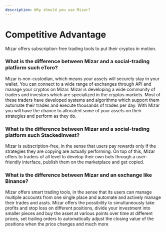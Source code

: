 ```yaml
---
description: Why should you use Mizar?
---
```


# Competitive Advantage

Mizar offers subscription-free trading tools to put their cryptos in motion. 

### What is the difference between Mizar and a social-trading platform such eToro?

Mizar is non-custodian, which means your assets will securely stay in your wallet. You can connect to a wide range of exchanges through API and manage your cryptos on Mizar. Mizar is developing a wide community of traders and investors which are specialized in the cryptos markets. Most of these traders have developed systems and algorithms which support them automate their trades and execute thousands of trades per day. With Mizar you will have the chance to allocated some of your assets on their strategies and perform as they do.

### What is the difference between Mizar and a social-trading platform such StackedInvest?

Mizar is subscription-free, in the sense that users pay rewards only if the strategies they are copying are actually performing. On top of this, Mizar offers to traders of all level to develop their own bots through a user-friendly interface, publish them on the marketplace and get copied.

### What is the difference between Mizar and an exchange like Binance?

Mizar offers smart trading tools, in the sense that its users can manage multiple accounts from one single place and automate and actively manage their trades and assts. Mizar offers the possibility to simultaneously take profits and stop loss on different positions, divide your investment into smaller pieces and buy the asset at various points over time at different prices, set trailing orders to automatically adjust the closing value of the positions when the price changes and much more

### 

